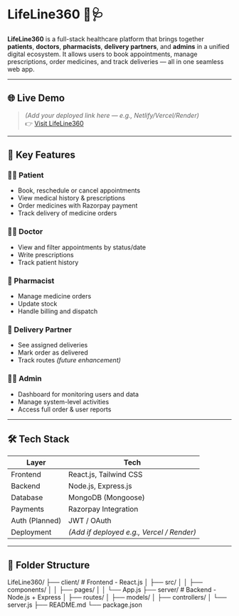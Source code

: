 # LifeLine360 💉🩺

**LifeLine360** is a full-stack healthcare platform that brings together **patients**, **doctors**, **pharmacists**, **delivery partners**, and **admins** in a unified digital ecosystem. It allows users to book appointments, manage prescriptions, order medicines, and track deliveries — all in one seamless web app.

---

## 🌐 Live Demo

> *(Add your deployed link here — e.g., Netlify/Vercel/Render)*  
> 👉 [Visit LifeLine360](https://your-deployed-link.com)

---

## 🎯 Key Features

### 👨‍⚕️ Patient
- Book, reschedule or cancel appointments
- View medical history & prescriptions
- Order medicines with Razorpay payment
- Track delivery of medicine orders

### 👩‍⚕️ Doctor
- View and filter appointments by status/date
- Write prescriptions
- Track patient history

### 🛒 Pharmacist
- Manage medicine orders
- Update stock
- Handle billing and dispatch

### 🚚 Delivery Partner
- See assigned deliveries
- Mark order as delivered
- Track routes *(future enhancement)*

### 👨‍💼 Admin
- Dashboard for monitoring users and data
- Manage system-level activities
- Access full order & user reports

---

## 🛠️ Tech Stack

| Layer        | Tech                      |
| ------------ | ------------------------- |
| Frontend     | React.js, Tailwind CSS    |
| Backend      | Node.js, Express.js       |
| Database     | MongoDB (Mongoose)        |
| Payments     | Razorpay Integration      |
| Auth (Planned) | JWT / OAuth              |
| Deployment   | *(Add if deployed e.g., Vercel / Render)*

---

## 📂 Folder Structure

LifeLine360/
├── client/ # Frontend - React.js
│ ├── src/
│ │ ├── components/
│ │ ├── pages/
│ │ └── App.js
├── server/ # Backend - Node.js + Express
│ ├── routes/
│ ├── models/
│ ├── controllers/
│ └── server.js
├── README.md
└── package.json
